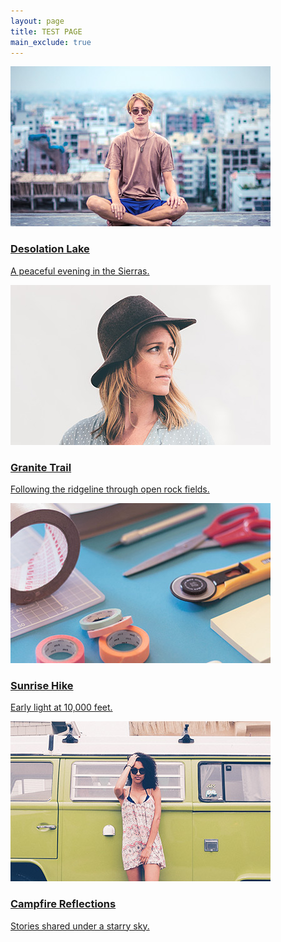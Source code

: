 ```yaml
---
layout: page
title: TEST PAGE 
main_exclude: true
---
```


<div class="photo-grid">
  <a href="/blog/post1" class="photo-tile">
    <img src="/assets/images/pic04.jpg" alt="Desolation Lake">
    <h3>Desolation Lake</h3>
    <p>A peaceful evening in the Sierras.</p>
  </a>
  
  <a href="/blog/post2" class="photo-tile">
    <img src="/assets/images/pic01.jpg" alt="Granite Trail">
    <h3>Granite Trail</h3>
    <p>Following the ridgeline through open rock fields.</p>
  </a>

  <a href="/blog/post3" class="photo-tile">
    <img src="/assets/images/pic02.jpg" alt="Sunrise Hike">
    <h3>Sunrise Hike</h3>
    <p>Early light at 10,000 feet.</p>
  </a>

  <a href="/blog/post4" class="photo-tile">
    <img src="/assets/images/pic03.jpg" alt="Campfire Reflections">
    <h3>Campfire Reflections</h3>
    <p>Stories shared under a starry sky.</p>
  </a>
</div>